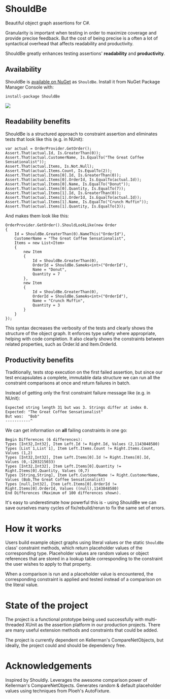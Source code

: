 # ShouldBe
Beautiful object graph assertions for C#.

Granularity is important when testing in order to maximize coverage and provide precise feedback. But the cost of being precise is a often a lot of syntactical overhead that affects readability and productivity.

ShouldBe greatly enhances testing assertions' **readability** and **productivity**.

## Availability

ShouldBe is [available on NuGet](https://www.nuget.org/packages/ShouldBe/) as `ShouldBe`. Install it from NuGet Package Manager Console with:

    install-package ShouldBe
    
<img src="https://ci.appveyor.com/api/projects/status/32r7s2skrgm9ubva?svg=true" />

## Readability benefits
ShouldBe is a structured approach to constraint assertion and eliminates tests that look like this (e.g. in NUnit):

    var actual = OrderProvider.GetOrder();			
    Assert.That(actual.Id, Is.GreaterThan(0));
    Assert.That(actual.CustomerName, Is.EqualTo("The Great Coffee Sensationalist"));
    Assert.That(actual.Items, Is.Not.Null);
    Assert.That(actual.Items.Count, Is.EqualTo(2));
    Assert.That(actual.Items[0].Id, Is.GreaterThan(0));
    Assert.That(actual.Items[0].OrderId, Is.EqualTo(actual.Id));
    Assert.That(actual.Items[0].Name, Is.EqualTo("Donut"));
    Assert.That(actual.Items[0].Quantity, Is.EqualTo(7));
    Assert.That(actual.Items[1].Id, Is.GreaterThan(0));
    Assert.That(actual.Items[1].OrderId, Is.EqualTo(actual.Id));
    Assert.That(actual.Items[1].Name, Is.EqualTo("Crunch Muffin"));
    Assert.That(actual.Items[1].Quantity, Is.EqualTo(3));

And makes them look like this:

	OrderProvider.GetOrder().ShouldLookLike(new Order
	{
		Id = ShouldBe.GreaterThan(0).NameThis("OrderId"),
		CustomerName = "The Great Coffee Sensationalist",
		Items = new List<Item>
		{
			new Item
			{
				Id = ShouldBe.GreaterThan(0),
				OrderId = ShouldBe.SameAs<int>("OrderId"),
				Name = "Donut",
				Quantity = 7
			},
			new Item
			{
				Id = ShouldBe.GreaterThan(0),
				OrderId = ShouldBe.SameAs<int>("OrderId"),
				Name = "Crunch Muffin",
				Quantity = 3
			}
		}
	});
	
This syntax decreases the verbosity of the tests and clearly shows the structure of the object graph. It enforces type safety where appropriate, helping with code completion. It also clearly shows the constraints between related properties, such as Order.Id and Item.OrderId.

## Productivity benefits
Traditionally, tests stop execution on the first failed assertion, but since our test encapsulates a complete, immutable data structure we can run all the constraint comparisons at once and return failures in batch.
	
Instead of getting only the first constraint failure message like (e.g. in NUnit):
	
	Expected string length 31 but was 3. Strings differ at index 0.
	Expected: "The Great Coffee Sensationalist"
	But was:  "Bob"
	-----------^
	
We can get information on **all** failing constraints in one go:

	Begin Differences (6 differences):
	Types [Int32,Int32], Item Left.Id != Right.Id, Values (2,1143848580)
	Types [List`1,List`1], Item Left.Items.Count != Right.Items.Count, Values (1,2)
	Types [Int32,Int32], Item Left.Items[0].Id != Right.Items[0].Id, Values (0,-1203215033)
	Types [Int32,Int32], Item Left.Items[0].Quantity != Right.Items[0].Quantity, Values (0,7)
	Types [String,String], Item Left.CustomerName != Right.CustomerName, Values (Bob,The Great Coffee Sensationalist)
	Types [null,Int32], Item Left.Items[0].OrderId != Right.Items[0].OrderId, Values ((null),1143848580)
	End Differences (Maximum of 100 differences shown).

It's easy to underestimate how powerful this is - using ShouldBe we can save ourselves many cycles of fix/rebuild/rerun to fix the same set of errors.

# How it works

Users build example object graphs using literal values or the static `ShouldBe` class' constraint methods, which return placeholder values of the corresponding type. Placeholder values are random values or object references that are stored in a lookup table corresponding to the constraint the user wishes to apply to that property.

When a comparison is run and a placeholder value is encountered, the corresponding constraint is applied and tested instead of a comparison on the literal value.

# State of the project

The project is a functional prototype being used successfully with multi-threaded XUnit as the assertion platform in our production projects. There are many useful extension methods and constraints that could be added.

The project is currently dependent on Kellerman's CompareNetObjects, but ideally, the project could and should be dependency free.

# Acknowledgements

Inspired by Shouldly.
Leverages the awesome comparison power of Kellerman's CompareNetObjects.
Generates random & default placeholder values using techniques from Ploeh's AutoFixture.

